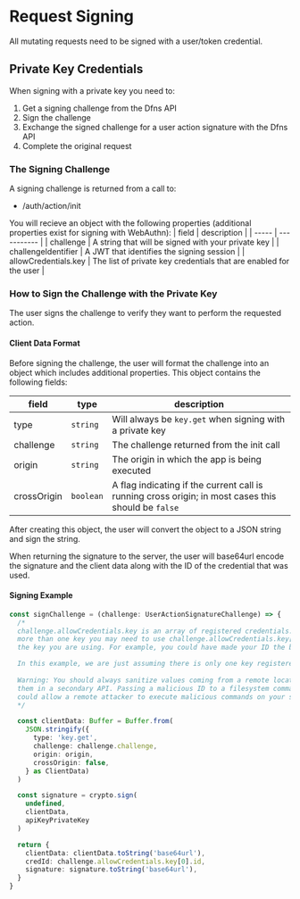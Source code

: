 # Request Signing
All mutating requests need to be signed with a user/token credential.

## Private Key Credentials
When signing with a private key you need to:
1. Get a signing challenge from the Dfns API
2. Sign the challenge
3. Exchange the signed challenge for a user action signature with the Dfns API
4. Complete the original request

### The Signing Challenge
A signing challenge is returned from a call to:
* /auth/action/init

You will recieve an object with the following properties (additional properties exist for signing with WebAuthn):
| field | description |
| ----- | ----------- |
| challenge | A string that will be signed with your private key |
| challengeIdentifier | A JWT that identifies the signing session |
| allowCredentials.key | The list of private key credentials that are enabled for the user |

### How to Sign the Challenge with the Private Key
The user signs the challenge to verify they want to perform the requested action.

#### Client Data Format
Before signing the challenge, the user will format the challenge into an object which includes additional properties. This object contains the following fields:

| field | type | description |
| - | - | - |
| type | `string` | Will always be `key.get` when signing with a private key |
| challenge | `string` | The challenge returned from the init call |
| origin | `string` | The origin in which the app is being executed |
| crossOrigin | `boolean` | A flag indicating if the current call is running cross origin; in most cases this should be `false` |

After creating this object, the user will convert the object to a JSON string and sign the string.

When returning the signature to the server, the user will base64url encode the signature and the client data along with the ID of the credential that was used.

#### Signing Example
``` typescript
const signChallenge = (challenge: UserActionSignatureChallenge) => {
  /*
  challenge.allowCredentials.key is an array of registered credentials. If you have
  more than one key you may need to use challenge.allowCredentials.key[N].id to locate
  the key you are using. For example, you could have made your ID the base64url encoded name of the key on disk or in AWS KMS.

  In this example, we are just assuming there is only one key registered.
  
  Warning: You should always sanitize values coming from a remote location before using
  them in a secondary API. Passing a malicious ID to a filesystem command, for example,
  could allow a remote attacker to execute malicious commands on your system.
  */ 

  const clientData: Buffer = Buffer.from(
    JSON.stringify({
      type: 'key.get',
      challenge: challenge.challenge,
      origin: origin,
      crossOrigin: false,
    } as ClientData)
  )

  const signature = crypto.sign(
    undefined,
    clientData,
    apiKeyPrivateKey
  )

  return {
    clientData: clientData.toString('base64url'),
    credId: challenge.allowCredentials.key[0].id,
    signature: signature.toString('base64url'),
  }
}
```
